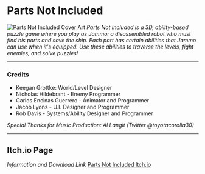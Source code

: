 # Parts Not Included
![Parts Not Included Cover Art](https://drive.google.com/uc?export=view&id=12DOShuROrHc3_Eohti-rPIktE6TDtPzs)
*Parts Not Included is a 3D, ability-based puzzle game where you play as Jammo: a disassembled robot who must find his parts and save the ship. Each part has certain abilities that Jammo can use when it's equipped. Use these abilities to traverse the levels, fight enemies, and solve puzzles!*

---

### Credits
- Keegan Grottke: World/Level Designer
- Nicholas Hildebrant - Enemy Programmer
- Carlos Encinas Guerrero - Animator and Programmer
- Jacob Lyons - U.I. Designer and Programmer
- Rob Davis - Systems/Ability Designer and Programmer

*Special Thanks for Music Production: Al Langit (Twitter @toyotacorolla30)*

---

## Itch.io Page
*Information and Download Link*
[Parts Not Included Itch.io](https://rdgh0st.itch.io/parts-not-included)